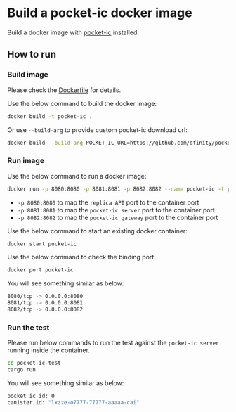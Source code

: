 # Build a pocket-ic docker image 

Build a docker image with [pocket-ic](https://github.com/dfinity/pocketic) installed.

## How to run

### Build image

Please check the [Dockerfile](./Dockerfile) for details.

Use the below command to build the docker image:

```bash
docker build -t pocket-ic .
```

Or use `--build-arg` to provide custom pocket-ic download url:

```bash
docker build --build-arg POCKET_IC_URL=https://github.com/dfinity/pocketic/releases/download/9.0.1/pocket-ic-x86_64-linux.gz -t pocket-ic .
```

### Run image

Use the below command to run a docker image:

```bash
docker run -p 8080:8080 -p 8081:8081 -p 8082:8082 --name pocket-ic -t pocket-ic
```
- `-p 8080:8080` to map the `replica API` port to the container port
- `-p 8081:8081` to map the `pocket-ic server` port to the container port
- `-p 8082:8082` to map the `pocket-ic gateway` port to the container port

Use the below command to start an existing docker container:

```bash
docker start pocket-ic
```

Use the below command to check the binding port:

```bash
docker port pocket-ic
```

You will see something similar as below:

```bash
8080/tcp -> 0.0.0.0:8080
8081/tcp -> 0.0.0.0:8081
8082/tcp -> 0.0.0.0:8082
```

### Run the test

Please run below commands to run the test against the `pocket-ic server` running inside the container.

```bash
cd pocket-ic-test
cargo run
```

You will see something similar as below:

```bash
pocket ic id: 0
canister id: "lxzze-o7777-77777-aaaaa-cai"
```
